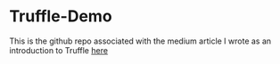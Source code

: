 # Truffle-Demo
This is the github repo associated with the medium article I wrote as an introduction to Truffle <a href="https://sonnyvesali.medium.com/how-to-use-truffle-for-morons-a-how-to-165cd8cb092e"> here </a>
